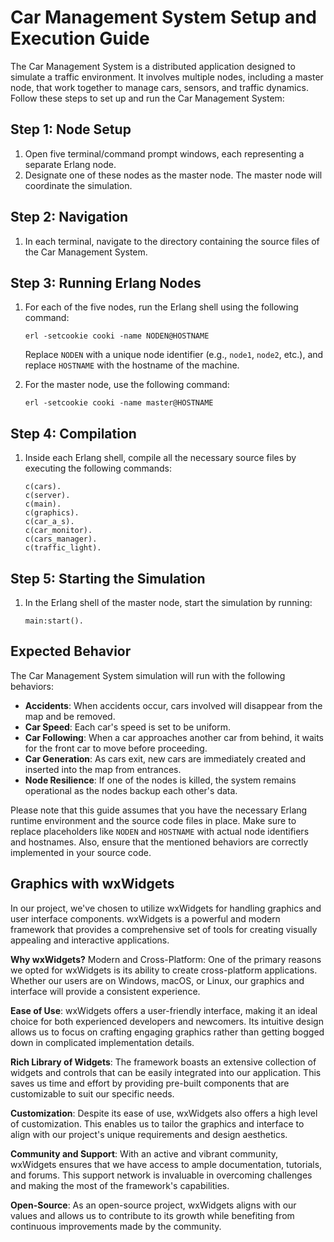 # Car Management System Setup and Execution Guide

The Car Management System is a distributed application designed to simulate a traffic environment. It involves multiple nodes, including a master node, that work together to manage cars, sensors, and traffic dynamics. Follow these steps to set up and run the Car Management System:

## Step 1: Node Setup

1. Open five terminal/command prompt windows, each representing a separate Erlang node.
2. Designate one of these nodes as the master node. The master node will coordinate the simulation.

## Step 2: Navigation

1. In each terminal, navigate to the directory containing the source files of the Car Management System.

## Step 3: Running Erlang Nodes

1. For each of the five nodes, run the Erlang shell using the following command:
   
   ```
   erl -setcookie cooki -name NODEN@HOSTNAME
   ```
   
   Replace `NODEN` with a unique node identifier (e.g., `node1`, `node2`, etc.), and replace `HOSTNAME` with the hostname of the machine.

2. For the master node, use the following command:

   ```
   erl -setcookie cooki -name master@HOSTNAME
   ```

## Step 4: Compilation

1. Inside each Erlang shell, compile all the necessary source files by executing the following commands:

   ```
   c(cars).
   c(server).
   c(main).
   c(graphics).
   c(car_a_s).
   c(car_monitor).
   c(cars_manager).
   c(traffic_light).
   ```

## Step 5: Starting the Simulation

1. In the Erlang shell of the master node, start the simulation by running:

   ```
   main:start().
   ```

## Expected Behavior

The Car Management System simulation will run with the following behaviors:

- **Accidents**: When accidents occur, cars involved will disappear from the map and be removed.
- **Car Speed**: Each car's speed is set to be uniform.
- **Car Following**: When a car approaches another car from behind, it waits for the front car to move before proceeding.
- **Car Generation**: As cars exit, new cars are immediately created and inserted into the map from entrances.
- **Node Resilience**: If one of the nodes is killed, the system remains operational as the nodes backup each other's data.

Please note that this guide assumes that you have the necessary Erlang runtime environment and the source code files in place. Make sure to replace placeholders like `NODEN` and `HOSTNAME` with actual node identifiers and hostnames. Also, ensure that the mentioned behaviors are correctly implemented in your source code.

## Graphics with wxWidgets
In our project, we've chosen to utilize wxWidgets for handling graphics and user interface components. wxWidgets is a powerful and modern framework that provides a comprehensive set of tools for creating visually appealing and interactive applications.

**Why wxWidgets?**
Modern and Cross-Platform: One of the primary reasons we opted for wxWidgets is its ability to create cross-platform applications. Whether our users are on Windows, macOS, or Linux, our graphics and interface will provide a consistent experience.

**Ease of Use**: wxWidgets offers a user-friendly interface, making it an ideal choice for both experienced developers and newcomers. Its intuitive design allows us to focus on crafting engaging graphics rather than getting bogged down in complicated implementation details.

**Rich Library of Widgets**: The framework boasts an extensive collection of widgets and controls that can be easily integrated into our application. This saves us time and effort by providing pre-built components that are customizable to suit our specific needs.

**Customization**: Despite its ease of use, wxWidgets also offers a high level of customization. This enables us to tailor the graphics and interface to align with our project's unique requirements and design aesthetics.

**Community and Support**: With an active and vibrant community, wxWidgets ensures that we have access to ample documentation, tutorials, and forums. This support network is invaluable in overcoming challenges and making the most of the framework's capabilities.

**Open-Source**: As an open-source project, wxWidgets aligns with our values and allows us to contribute to its growth while benefiting from continuous improvements made by the community.
